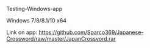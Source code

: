 Testing-Windows-app

Windows 7/8/8.1/10 x64

Link on app: https://github.com/Sparco369/Japanese-Crossword/raw/master/JapanCrossvord.rar
